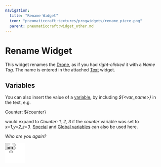 ```yaml
---
navigation:
  title: "Rename Widget"
  icon: "pneumaticcraft:textures/progwidgets/rename_piece.png"
  parent: pneumaticcraft:widget_other.md
---
```


# Rename Widget

This widget renames the [Drone](../drone.md), as if you had *right-clicked* it with a *Name Tag*. The name is entered in the attached [Text](./text.md) widget.

## Variables

You can also insert the value of a [variable](./variables.md), by including *${<var_name>}* in the text, e.g.

  <Color hex="#272">Counter: ${counter}</Color>

would expand to *Counter: 1, 2, 3* if the *counter* variable was set to *x=1,y=2,z=3*. [Special](./variables.md#special) and [Global variables](./variables.md#global) can also be used here.

*Who are you again?*

![](rename_piece.png)

